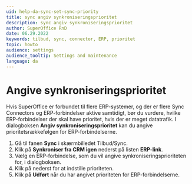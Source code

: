```yaml
---
uid: help-da-sync-set-sync-priority
title: sync angiv synkroniseringsprioritet
description: sync angiv synkroniseringsprioritet
author: SuperOffice RnD
date: 06.29.2022
keywords: tilbud, sync, connector, ERP, prioritet
topic: howto
audience: settings
audience_tooltip: Settings and maintenance
language: da
---
```


# Angive synkroniseringsprioritet

Hvis SuperOffice er forbundet til flere ERP-systemer, og der er flere Sync Connectors og ERP-forbindelser aktive samtidigt, bør du vurdere, hvilke ERP-forbindelser der skal have prioritet, hvis der er meget datatrafik. I dialogboksen **Angiv synkroniseringsprioritet** kan du angive prioritetsrækkefølgen for ERP-forbindelserne.

1. Gå til fanen **Sync** i skærmbilledet Tilbud/Sync.
2. Klik på **Synkroniser fra CRM igen** nederst på listen **ERP-link**.
3. Vælg en ERP-forbindelse, som du vil angive synkroniseringsprioriteten for, i dialogboksen.
4. Klik på <i class="ph ph-arrow-circle-up" aria-label="Arrow up"></i> <i class="ph ph-arrow-circle-down" aria-label="Arrow down"></i> nederst for at indstille prioriteten.
5. Klik på **Udført** når du har angivet prioriteten for ERP-forbindelserne.
